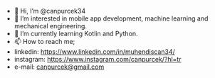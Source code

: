 - 👋 Hi, I’m @canpurcek34
- 👀 I’m interested in mobile app development, machine learning and mechanical engineering.
- 🌱 I’m currently learning Kotlin and Python.
- 📫 How to reach me;
- linkedin: https://www.linkedin.com/in/muhendiscan34/
- instagram: https://www.instagram.com/canpurcek/?hl=tr
- e-mail: canpurcek@gmail.com

<!---
canpurcek34/canpurcek34 is a ✨ special ✨ repository because its `README.md` (this file) appears on your GitHub profile.
You can click the Preview link to take a look at your changes.
--->
